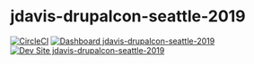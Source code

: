 # jdavis-drupalcon-seattle-2019

[![CircleCI](https://circleci.com/gh/pantheon-training-org/jdavis-drupalcon-seattle-2019.svg?style=shield)](https://circleci.com/gh/pantheon-training-org/jdavis-drupalcon-seattle-2019)
[![Dashboard jdavis-drupalcon-seattle-2019](https://img.shields.io/badge/dashboard-jdavis_drupalcon_seattle_2019-yellow.svg)](https://dashboard.pantheon.io/sites/7756a16b-51d5-4fcc-b135-558b43e71079#dev/code)
[![Dev Site jdavis-drupalcon-seattle-2019](https://img.shields.io/badge/site-jdavis_drupalcon_seattle_2019-blue.svg)](http://dev-jdavis-drupalcon-seattle-2019.pantheonsite.io/)
